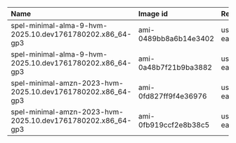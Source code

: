 | Name                                                        | Image id              | Region    |
| :---------------------------------------------------------- | :-------------------- | :-------- |
| spel-minimal-alma-9-hvm-2025.10.dev1761780202.x86_64-gp3    | ami-0489bb8a6b14e3402 | us-east-1 |
| spel-minimal-alma-9-hvm-2025.10.dev1761780202.x86_64-gp3    | ami-0a48b7f21b9ba3882 | us-east-2 |
| spel-minimal-amzn-2023-hvm-2025.10.dev1761780202.x86_64-gp3 | ami-0fd827ff9f4e36976 | us-east-1 |
| spel-minimal-amzn-2023-hvm-2025.10.dev1761780202.x86_64-gp3 | ami-0fb919ccf2e8b38c5 | us-east-2 |

